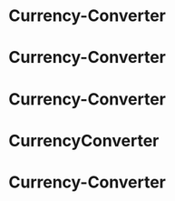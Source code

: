 # Currency-Converter
# Currency-Converter
# Currency-Converter
# CurrencyConverter
# Currency-Converter
